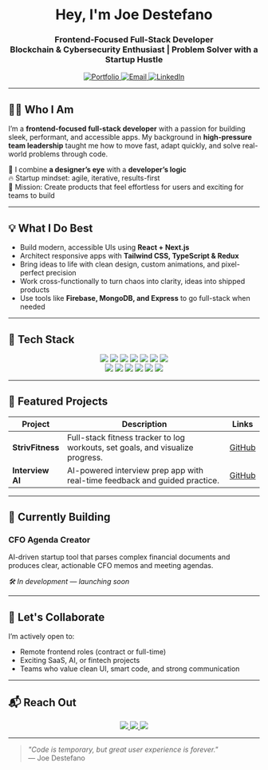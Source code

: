 <!-- 🚀 Joe Destefano - GitHub Profile README -->
<!-- Modern | UX-Driven | Frontend-Focused | Startup Minded -->

<h1 align="center">Hey, I'm Joe Destefano</h1>
<h3 align="center">
  Frontend-Focused Full-Stack Developer<br />
  Blockchain & Cybersecurity Enthusiast | Problem Solver with a Startup Hustle
</h3>

<p align="center">
  <a href="https://destefanojoewebdev.com" target="_blank" aria-label="Portfolio">
    <img alt="Portfolio" src="https://img.shields.io/badge/Portfolio-%23007ACC.svg?style=for-the-badge&logo=visual-studio-code&logoColor=white" />
  </a>
  <a href="mailto:joedestefano.webdev@gmail.com" aria-label="Email">
    <img alt="Email" src="https://img.shields.io/badge/Email-D14836?style=for-the-badge&logo=gmail&logoColor=white" />
  </a>
  <a href="https://linkedin.com/in/joeadestefano" target="_blank" aria-label="LinkedIn">
    <img alt="LinkedIn" src="https://img.shields.io/badge/LinkedIn-0A66C2?style=for-the-badge&logo=linkedin&logoColor=white" />
  </a>
</p>

---

## 👨‍💻 Who I Am

I’m a **frontend-focused full-stack developer** with a passion for building sleek, performant, and accessible apps. My background in **high-pressure team leadership** taught me how to move fast, adapt quickly, and solve real-world problems through code.

🧠 I combine **a designer’s eye** with a **developer’s logic**  
🔥 Startup mindset: agile, iterative, results-first  
🎯 Mission: Create products that feel effortless for users and exciting for teams to build  

---

## 💡 What I Do Best

- Build modern, accessible UIs using **React + Next.js**
- Architect responsive apps with **Tailwind CSS, TypeScript & Redux**
- Bring ideas to life with clean design, custom animations, and pixel-perfect precision
- Work cross-functionally to turn chaos into clarity, ideas into shipped products
- Use tools like **Firebase, MongoDB, and Express** to go full-stack when needed

---

## 🧰 Tech Stack

<p align="center">
  <img src="https://img.shields.io/badge/Next.js-black?style=for-the-badge&logo=next.js&logoColor=white" />
  <img src="https://img.shields.io/badge/React-20232A?style=for-the-badge&logo=react&logoColor=61DAFB" />
  <img src="https://img.shields.io/badge/Angular-DD0031?style=for-the-badge&logo=angular&logoColor=white" />
  <img src="https://img.shields.io/badge/Tailwind-38B2AC?style=for-the-badge&logo=tailwindcss&logoColor=white" />
  <img src="https://img.shields.io/badge/TypeScript-3178C6?style=for-the-badge&logo=typescript&logoColor=white" />
  <img src="https://img.shields.io/badge/Redux-764ABC?style=for-the-badge&logo=redux&logoColor=white" />
  <img src="https://img.shields.io/badge/Jest-C21325?style=for-the-badge&logo=jest&logoColor=white" />
  <br/>
  <img src="https://img.shields.io/badge/Node.js-339933?style=for-the-badge&logo=node.js&logoColor=white" />
  <img src="https://img.shields.io/badge/Express-black?style=for-the-badge&logo=express&logoColor=white" />
  <img src="https://img.shields.io/badge/MongoDB-47A248?style=for-the-badge&logo=mongodb&logoColor=white" />
  <img src="https://img.shields.io/badge/Firebase-FFCA28?style=for-the-badge&logo=firebase&logoColor=black" />
  <img src="https://img.shields.io/badge/Git-F05032?style=for-the-badge&logo=git&logoColor=white" />
  <img src="https://img.shields.io/badge/Postman-FF6C37?style=for-the-badge&logo=postman&logoColor=white" />
</p>

---

## 🚀 Featured Projects

| Project           | Description                                                                 | Links                                       |
| ---------------- | --------------------------------------------------------------------------- | ------------------------------------------ |
| **StrivFitness** | Full-stack fitness tracker to log workouts, set goals, and visualize progress. | [GitHub](https://github.com/JDestefano11/StrivFitness) |
| **Interview AI** | AI-powered interview prep app with real-time feedback and guided practice.  | [GitHub](https://github.com/JDestefano11/interview-platform) |

---

## 🔭 Currently Building

### **CFO Agenda Creator**  
AI-driven startup tool that parses complex financial documents and produces clear, actionable CFO memos and meeting agendas.

*🛠 In development — launching soon*

---

## 🤝 Let's Collaborate

I’m actively open to:

- Remote frontend roles (contract or full-time)
- Exciting SaaS, AI, or fintech projects
- Teams who value clean UI, smart code, and strong communication

---

## 📬 Reach Out

<p align="center">
  <a href="https://linkedin.com/in/joeadestefano" target="_blank">
    <img src="https://img.shields.io/badge/Connect_on_LinkedIn-0A66C2?style=for-the-badge&logo=linkedin&logoColor=white" />
  </a>
  <a href="mailto:joedestefano.webdev@gmail.com">
    <img src="https://img.shields.io/badge/Send_an_Email-D14836?style=for-the-badge&logo=gmail&logoColor=white" />
  </a>
  <a href="https://destefanojoewebdev.com" target="_blank">
    <img src="https://img.shields.io/badge/View_Portfolio-%23007ACC.svg?style=for-the-badge&logo=visual-studio-code&logoColor=white" />
  </a>
</p>

---

> _"Code is temporary, but great user experience is forever."_  
> — Joe Destefano


